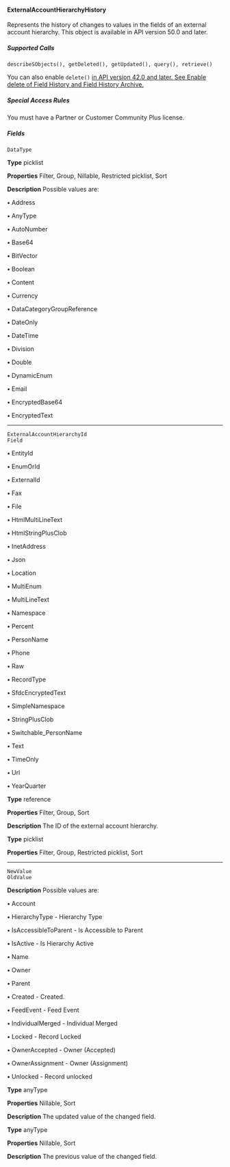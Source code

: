 #### ExternalAccountHierarchyHistory

Represents the history of changes to values in the fields of an external account hierarchy. This object is available in API version 50.0 and
later.

##### Supported Calls
```
describeSObjects(), getDeleted(), getUpdated(), query(), retrieve()

```
You can also enable `delete()` [in API version 42.0 and later. See Enable delete of Field History and Field History Archive.](https://help.salesforce.com/articleView?id=000321814&type=1&mode=1&language=en_US)

##### Special Access Rules

You must have a Partner or Customer Community Plus license.

##### Fields

```
DataType

```

**Type**
picklist

**Properties**
Filter, Group, Nillable, Restricted picklist, Sort

**Description**
Possible values are:

**•** Address

**•** AnyType

**•** AutoNumber

**•** Base64

**•** BitVector

**•** Boolean

**•** Content

**•** Currency

**•** DataCategoryGroupReference

**•** DateOnly

**•** DateTime

**•** Division

**•** Double

**•** DynamicEnum

**•** Email

**•** EncryptedBase64

**•** EncryptedText


-----

```
ExternalAccountHierarchyId
Field

```


**•** EntityId

**•** EnumOrId

**•** ExternalId

**•** Fax

**•** File

**•** HtmlMultiLineText

**•** HtmlStringPlusClob

**•** InetAddress

**•** Json

**•** Location

**•** MultiEnum

**•** MultiLineText

**•** Namespace

**•** Percent

**•** PersonName

**•** Phone

**•** Raw

**•** RecordType

**•** SfdcEncryptedText

**•** SimpleNamespace

**•** StringPlusClob

**•** Switchable_PersonName

**•** Text

**•** TimeOnly

**•** Url

**•** YearQuarter

**Type**
reference

**Properties**
Filter, Group, Sort

**Description**
The ID of the external account hierarchy.

**Type**
picklist

**Properties**
Filter, Group, Restricted picklist, Sort


-----

```
NewValue
OldValue

```

**Description**
Possible values are:

**•** Account

**•** HierarchyType - Hierarchy Type

**•** IsAccessibleToParent - Is Accessible to Parent

**•** IsActive - Is Hierarchy Active

**•** Name

**•** Owner

**•** Parent

**•** Created - Created.

**•** FeedEvent - Feed Event

**•** IndividualMerged - Individual Merged

**•** Locked - Record Locked

**•** OwnerAccepted - Owner (Accepted)

**•** OwnerAssignment - Owner (Assignment)

**•** Unlocked - Record unlocked

**Type**
anyType

**Properties**
Nillable, Sort

**Description**
The updated value of the changed field.

**Type**
anyType

**Properties**
Nillable, Sort

**Description**
The previous value of the changed field.

